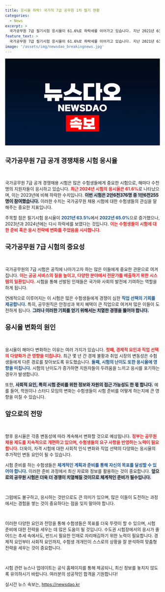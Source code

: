 ```yaml
---
title: 응시율 하락! 국가직 7급 공무원 1차 필기 현황
categories:
  - News
excerpt: >
  국가공무원 7급 필기시험 응시율이 61.6%로 하락세를 이어가고 있습니다. 지난 2021년 63.5%에서 큰 감소폭을 보인 이번 시험, 그 배경은 무엇일까요? 클릭하여 자세한 내용을 확인하세요!
feature_text: >
  국가공무원 7급 필기시험 응시율이 61.6%로 하락세를 이어가고 있습니다. 지난 2021년 63.5%에서 큰 감소폭을 보인 이번 시험, 그 배경은 무엇일까요? 클릭하여 자세한 내용을 확인하세요!
image: '/assets/img/newsdao_breakingnews.jpg'
---
```


<p><img src="/assets/img/newsdao_breakingnews.jpg" alt="flaretime 속보" /></p>

<h2 data-ke-size="size26">국가공무원 7급 공개 경쟁채용 시험 응시율</h2>

<p data-ke-size="size16">&nbsp;</p>

<p>국가공무원 7급 공개 경쟁채용 시험은 많은 수험생들에게 중요한 시험으로, 해마다 수천명의 지원자들이 응시하고 있습니다. <b><span style="color: #ee2323;">최근 2024년 시험의 응시율은 61.6%</span></b>로 나타났으며, 이는 2023년에 비해 하락한 수치입니다. <b><span style="background-color: #21538527;">이번 시험은 2만6천376명 중 1만6천255명이 참여했습니다.</span></b> 이러한 수치는 국가공무원 채용 시험에 대한 수험생들의 관심을 말해주는 중요한 지표입니다.</p>

<p>주목할 점은 필기시험 응시율이 <b><span style="color: #1a5490;">2021년 63.5%</span></b>에서 <b><span style="color: #1a5490;">2022년 65.0%</span></b>으로 증가했으나, 2023년과 2024년에는 다시 하락세를 보였다는 것입니다. <b><span style="color: #ee2323;">이는 수험생들이 시험에 대한 준비 혹은 응시 전략에 변화를 주었음을 시사합니다.</span></b></p>

<h2 data-ke-size="size26">국가공무원 7급 시험의 중요성</h2>

<p data-ke-size="size16">&nbsp;</p>

<p>국가공무원의 7급 시험은 공직에 나아가고자 하는 많은 이들에게 중요한 관문으로 여겨집니다. <b><span style="color: #ee2323;">이는 공공 서비스의 질을 높이고, 다양한 분야에서 전문가를 배출하기 위한 시스템의 일환입니다.</span></b> 시험을 통해 선발된 인재들은 국가와 사회의 발전에 기여하는 역할을 하게 됩니다.</p>

<p>연례적으로 이루어지는 이 시험은 많은 수험생들에게 경쟁이 심한 <b><span style="color: #1a5490;">직업 선택의 기회를 제공합니다.</span></b> 특히, 공무원직은 안정성과 복지 혜택이 큰 직업으로 여겨져 많은 이들이 도전하게 됩니다. <b><span style="background-color: #21538527;">그러나 이러한 기회를 얻기 위해서는 치열한 경쟁을 뚫어야 합니다.</span></b></p>

<h2 data-ke-size="size26">응시율 변화의 원인</h2>

<p data-ke-size="size16">&nbsp;</p>

<p>응시율이 해마다 변화하는 이유는 여러 가지가 있습니다. <b><span style="color: #ee2323;">첫째, 경제적 요인과 직업 선택의 다양화가 큰 영향을 미칩니다.</span></b> 최근 몇 년 간 경제 불황과 취업 시장의 변동성은 수험생들에게 다른 경로를 찾아보도록 유도했습니다. <b><span style="color: #1a5490;">둘째, 시험의 난이도 또한 응시율에 영향을 미칩니다.</span></b> 시험의 난이도가 증가하면 지원자들이 두려움을 느끼고 응시를 포기하는 경우가 발생합니다.</p>

<p>또한, <b><span style="background-color: #21538527;">사회적 요인, 특히 시험 준비를 위한 정보와 자원의 접근 가능성도 한 몫 합니다.</span></b> 예를 들어, 학원이나 스터디 모임의 변화는 수험생들이 시험 준비를 어떻게 하는지에 큰 영향을 미칠 수 있습니다.</p>

<h2 data-ke-size="size26">앞으로의 전망</h2>

<p data-ke-size="size16">&nbsp;</p>

<p>향후 응시율은 각종 변동성에 따라 계속해서 변화할 것으로 예상됩니다. <b><span style="color: #ee2323;">정부는 공무원 채용 제도를 지속적으로 개편하고 있으며, 수험생들의 요구 사항을 반영하는 노력이 필요합니다.</span></b> 더욱이, 자격 시험에 대한 사회적 인식 변화와 직업 선택의 다양화는 응시율의 추가적인 변동 요인이 될 수 있습니다.</p>

<p>시험 준비를 하는 수험생들은 <b><span style="color: #1a5490;">체계적인 계획과 준비를 통해 자신의 목표를 달성할 수 있어야 합니다.</span></b> 이러한 준비 과정에서 최신 자료와 정보를 활용하는 것이 중요합니다. <b><span style="background-color: #21538527;">앞으로의 공무원 시험은 더욱 더 경쟁이 치열해질 것이므로 체계적인 준비가 필수입니다.</span></b></p>

<p data-ke-size="size16">&nbsp;</p>

<p>그럼에도 불구하고, 응시하는 것만으로도 큰 의미가 있으며, 많은 이들이 도전하는 과정에서는 경험을 쌓는 것이 중요하다는 점을 잊지 말아야 합니다. </p>

<p data-ke-size="size16">&nbsp;</p>

<p>이러한 다양한 요인과 전망을 통해 수험생들은 목표를 더욱 뚜렷이 할 수 있으며, 시험 준비에 대한 전략을 세우는 데 많은 도움이 될 것입니다. 수도권 시험장에서의 응시가 줄어드는 추세 속에서도, 반드시 필요한 인재로 자리매김하기 위한 노력이 필요합니다. 경제적 요인부터 사회적 요인까지, 수험생 개개인이 스스로의 상황을 잘 분석하여 맞춤형 전략을 세우는 것이 중요합니다.</p>

<p data-ke-size="size16">&nbsp;</p>

<p>시험 관련 뉴스나 업데이트는 공식 홈페이지를 통해 제공되니, 최신 정보를 놓치지 않도록 유의하시기 바랍니다. 여러분의 성공적인 합격을 기원합니다!</p>
실시간 뉴스 속보는, <a href="https://newsdao.kr" rel="dofollow">https://newsdao.kr</a>


